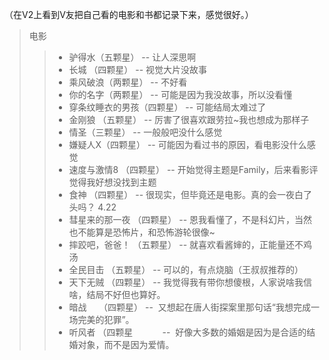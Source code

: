 （在V2上看到V友把自己看的电影和书都记录下来，感觉很好。）

> 电影
>> * 驴得水（五颗星）          -- 让人深思啊
>> * 长城 （四颗星）           -- 视觉大片没故事
>> * 乘风破浪（两颗星）         -- 不好看
>> * 你的名字（两颗星）         -- 可能是因为我没故事，所以没看懂
>> * 穿条纹睡衣的男孩（四颗星）   -- 可能结局太难过了
>> * 金刚狼 （五颗星）          -- 厉害了很喜欢跟劳拉~我也想成为那样子
>> * 情圣（三颗星）             -- 一般般吧没什么感觉
>> * 嫌疑人X（四颗星）          -- 可能因为看过书的原因，看电影没什么感觉
>> * 速度与激情8 （四颗星）      -- 开始觉得主题是Family，后来看影评觉得我好想没找到主题
>> * 食神 （四颗星）            -- 很现实，但毕竟还是电影。真的会一夜白了头吗？ 4.22
>> * 彗星来的那一夜 （四颗星）    -- 恩我看懂了，不是科幻片，当然也不能算是恐怖片，和恐怖游轮很像~
>> * 摔跤吧，爸爸！ （五颗星）    -- 就喜欢看酱婶的，正能量还不鸡汤
>> * 全民目击  （五颗星）        -- 可以的，有点烧脑（王叔叔推荐的）
>> * 天下无贼  （四颗星）        -- 我觉得我有带你想傻根，人家说啥我信啥，结局不好但也算好。
>> * 暗战     （四颗星）        --  又想起在唐人街探案里那句话“我想完成一场完美的犯罪”。
>> * 听风者 （四颗星            --  好像大多数的婚姻是因为是合适的结婚对象，而不是因为爱情。
 

